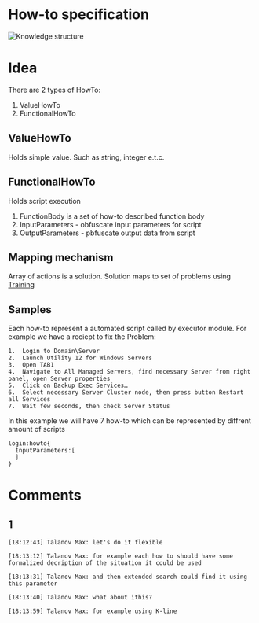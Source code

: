 # How-to specification
![Knowledge structure](https://github.com/menta/menta-0.3/raw/master/doc/informal/uml/images/HowTo.png)

# Idea
There are 2 types of HowTo:

1. ValueHowTo
1. FunctionalHowTo

## ValueHowTo
Holds simple value. Such as string, integer e.t.c.

## FunctionalHowTo 
Holds script execution

1. FunctionBody is a set of how-to described function body
1. InputParameters - obfuscate input parameters for script
1. OutputParameters - pbfuscate output data from script

## Mapping mechanism
Array of actions is a solution. Solution maps to set of problems using [Training](training.md)

## Samples

Each how-to represent a automated script called by executor module. For example we have a reciept to fix the Problem:
```
1.  Login to Domain\Server 
2.	Launch Utility 12 for Windows Servers
3.	Open TAB1
4.	Navigate to All Managed Servers, find necessary Server from right panel, open Server properties
5.	Click on Backup Exec Services…
6.	Select necessary Server Cluster node, then press button Restart all Services
7.	Wait few seconds, then check Server Status
```
In this example we will have 7 how-to which can be represented by diffrent amount of scripts

```
login:howto{
  InputParameters:[
  ]
}
```


# Comments

## 1

```
[18:12:43] Talanov Max: let's do it flexible

[18:13:12] Talanov Max: for example each how to should have some formalized decription of the situation it could be used

[18:13:31] Talanov Max: and then extended search could find it using this parameter

[18:13:40] Talanov Max: what about ithis?

[18:13:59] Talanov Max: for example using K-line
```